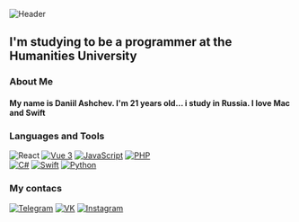 ﻿![Header](https://github.com/D1gout/D1gout/blob/main/assets/univer.gif)

## I'm studying to be a programmer at the Humanities University

### About Me

#### My name is Daniil Ashchev. I'm 21 years old... i study in Russia. I love Mac and Swift

### Languages and Tools

![React](https://img.shields.io/badge/-React-0d1117?style=for-the-badge&logo=React)
[![Vue 3](https://img.shields.io/badge/-Vue_3-0d1117?style=for-the-badge&logo=Vue.js&logoColor=#4FC08D)](https://github.com/D1gout/Vue3)
[![JavaScript](https://img.shields.io/badge/-JavaScript-0d1117?style=for-the-badge&logo=JavaScript&logoColor=#F7DF1E)](https://github.com/D1gout/JScript)
[![PHP](https://img.shields.io/badge/-PHP-0d1117?style=for-the-badge&logo=Laravel&logoColor=#FF2D20)](https://github.com/D1gout/Vue3)
<br>
[![C#](https://img.shields.io/badge/-CSharp-0d1117?style=for-the-badge&logo=CSharp&logoColor=blue)](https://github.com/D1gout/CSHARP)
[![Swift](https://img.shields.io/badge/-Swift-0d1117?style=for-the-badge&logo=Swift&logoColor=#F05138)](https://github.com/D1gout/SWIFT)
[![Python](https://img.shields.io/badge/-Python-0d1117?style=for-the-badge&logo=Python&logoColor=#3776AB)](https://github.com/D1gout/Python)

### My contacs

[![Telegram](https://img.shields.io/badge/-Telegram-0d1117?style=for-the-badge&logo=telegram&logoColor=fffdfe)](https://t.me/Aweyout)
[![VK](https://img.shields.io/badge/-Vkontakte-0d1117?style=for-the-badge&logo=VK&logoColor=b789e9)](https://vk.com/id179778662)
[![Instagram](https://img.shields.io/badge/-Instagram-0d1117?style=for-the-badge&logo=Instagram&logoColor=cc3f88)](https://www.instagram.com/my_aweyout)
